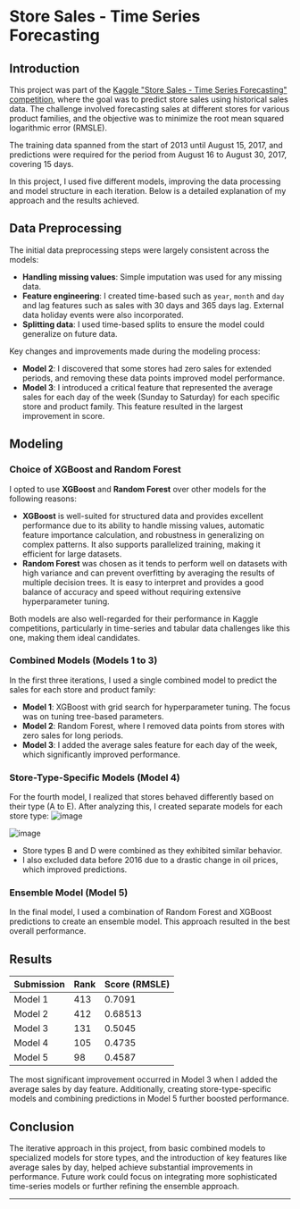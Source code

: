 
# Store Sales - Time Series Forecasting

## Introduction

This project was part of the [Kaggle "Store Sales - Time Series Forecasting" competition](https://www.kaggle.com/competitions/store-sales-time-series-forecasting/overview), where the goal was to predict store sales using historical sales data. The challenge involved forecasting sales at different stores for various product families, and the objective was to minimize the root mean squared logarithmic error (RMSLE).

The training data spanned from the start of 2013 until August 15, 2017, and predictions were required for the period from August 16 to August 30, 2017, covering 15 days.

In this project, I used five different models, improving the data processing and model structure in each iteration. Below is a detailed explanation of my approach and the results achieved.

## Data Preprocessing

The initial data preprocessing steps were largely consistent across the models:

- **Handling missing values**: Simple imputation was used for any missing data.
- **Feature engineering**: I created time-based such as `year`, `month` and `day` and lag features such as sales with 30 days and 365 days lag. External data holiday events were also incorporated.
- **Splitting data**: I used time-based splits to ensure the model could generalize on future data.

Key changes and improvements made during the modeling process:

- **Model 2**: I discovered that some stores had zero sales for extended periods, and removing these data points improved model performance.
- **Model 3**: I introduced a critical feature that represented the average sales for each day of the week (Sunday to Saturday) for each specific store and product family. This feature resulted in the largest improvement in score.

## Modeling

### Choice of XGBoost and Random Forest

I opted to use **XGBoost** and **Random Forest** over other models for the following reasons:

- **XGBoost** is well-suited for structured data and provides excellent performance due to its ability to handle missing values, automatic feature importance calculation, and robustness in generalizing on complex patterns. It also supports parallelized training, making it efficient for large datasets.
- **Random Forest** was chosen as it tends to perform well on datasets with high variance and can prevent overfitting by averaging the results of multiple decision trees. It is easy to interpret and provides a good balance of accuracy and speed without requiring extensive hyperparameter tuning.

Both models are also well-regarded for their performance in Kaggle competitions, particularly in time-series and tabular data challenges like this one, making them ideal candidates.

### Combined Models (Models 1 to 3)

In the first three iterations, I used a single combined model to predict the sales for each store and product family:

- **Model 1**: XGBoost with grid search for hyperparameter tuning. The focus was on tuning tree-based parameters.
- **Model 2**: Random Forest, where I removed data points from stores with zero sales for long periods.
- **Model 3**: I added the average sales feature for each day of the week, which significantly improved performance.

### Store-Type-Specific Models (Model 4)

For the fourth model, I realized that stores behaved differently based on their type (A to E). After analyzing this, I created separate models for each store type:
![image](https://github.com/user-attachments/assets/92920639-745e-4542-912c-7769a4dd403b)

![image](https://github.com/user-attachments/assets/210192f7-9a9a-48da-b99c-384fb1aa4fc9)

- Store types B and D were combined as they exhibited similar behavior.
- I also excluded data before 2016 due to a drastic change in oil prices, which improved predictions.

### Ensemble Model (Model 5)

In the final model, I used a combination of Random Forest and XGBoost predictions to create an ensemble model. This approach resulted in the best overall performance.

## Results

| Submission | Rank | Score (RMSLE) |
|------------|------|---------------|
| Model 1    | 413  | 0.7091        |
| Model 2    | 412  | 0.68513       |
| Model 3    | 131  | 0.5045        |
| Model 4    | 105  | 0.4735        |
| Model 5    | 98   | 0.4587        |

The most significant improvement occurred in Model 3 when I added the average sales by day feature. Additionally, creating store-type-specific models and combining predictions in Model 5 further boosted performance.

## Conclusion

The iterative approach in this project, from basic combined models to specialized models for store types, and the introduction of key features like average sales by day, helped achieve substantial improvements in performance. Future work could focus on integrating more sophisticated time-series models or further refining the ensemble approach.

---
